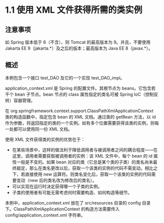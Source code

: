 # 1.1 使用 XML 文件获得所需的类实例

## 注意事项

如 Spring 版本低于 6（不含），则 Tomcat 的最高版本为 9。并且，不要使用 Jakarta EE 9（jakarta.\*）及之后的版本；最高版本为 Java EE 8（javax.\*）。

## 概述

本例包含一个接口 test_DAO 及它的一个实现 test_DAO_impl。

application_context.xml 是 Spring 的配置文件。其根节点为 beans。它包含若干个 bean 子节点。bean 节点的 class 属性指定的类名可被 Spring IoC（控制反转）容器管理。

在 org.springframework.context.support.ClassPathXmlApplicationContext 类的构造函数中，指定包含 bean 的 XML 文档。通过类的 getBean 方法，以 id 作为参数，将返回指定的类的一个实例。如有多个位置需要获得该类的实例，则每一处都可以使用同一份 XML 文档。

使用 XML 文件获得类的实例的优势在于：

- 在某些场景中，这样的做法利于降低调用者与被调用者之间的耦合程度——在这里，调用者需要获取被调用者的实例：该 XML 文件中，每个 bean 的 id 属性一般是不变的。如果 bean 对应的类（它总是某个类的子类）的类名尚未最终敲定，那么在类名更改以后，获取一个该类的实例的代码不需变动。相比之下，若直接使用 new 运算符。则类名变化后，获取一个该类的实例的代码需要变动（new 后的类名改为修改后的类名）。
- 可以实现在运行时决定获得哪一个子类的实例。
- 子类的使用者有可能无需考虑何时需要构造、如何构造等细节。

本例中，application_context.xml 放在了 src/resources 目录的 config 目录下。ClassPathXmlApplicationContext 的构造方法需要传入 config/application_context.xml 字符串。
